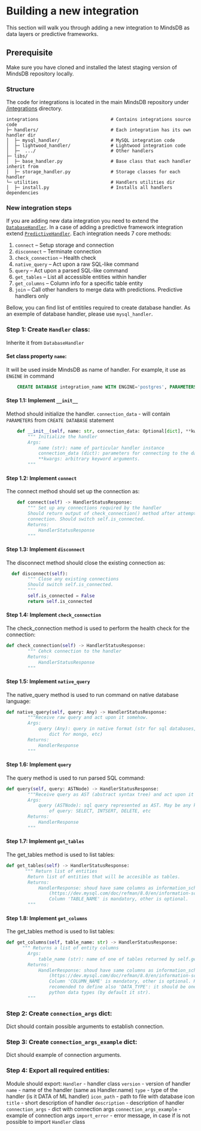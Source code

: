 # Building a new integration

This section will walk you through adding a new integration to MindsDB as data layers or predictive frameworks.


## Prerequisite

Make sure you have cloned and installed the latest staging version of MindsDB repository locally. 


### Structure

The code for integrations is located in the main MindsDB repository under [/integrations](https://github.com/mindsdb/mindsdb/tree/staging/mindsdb/integrations) directory.


```
integrations                           # Contains integrations source code
├─ handlers/                           # Each integration has its own handler dir
│  ├─ mysql_handler/                   # MySQL integration code
│  ├─ lightwood_handler/               # Lightwood integration code
│  ├─  .../                            # Other handlers
├─ libs/
│  ├─ base_handler.py                  # Base class that each handler inherit from
│  ├─ storage_handler.py               # Storage classes for each handler
└─ utilities                           # Handlers utilities dir
│  ├─ install.py                       # Installs all handlers dependencies
```

### New integration steps

If you are adding new data integration you need to extend the [`DatabaseHandler`](https://github.com/mindsdb/mindsdb/blob/staging/mindsdb/integrations/libs/base_handler.py#L106). In a case of adding a predictive framework
integration extend [`PredictiveHandler`](https://github.com/mindsdb/mindsdb/blob/staging/mindsdb/integrations/libs/base_handler.py#L114). 
Each integration needs 7 core methods:

1. `connect` – Setup storage and connection
2. `disconnect` – Terminate connection
3. `check_connection` – Health check
4. `native_query`  – Act upon a raw SQL-like command
5. `query` – Act upon a parsed SQL-like command
6. `get_tables` – List all accessible entities within handler
7. `get_columns` – Column info for a specific table entity
8. `join` – Call other handlers to merge data with predictions. Predictive handlers only


Bellow, you can find list of entitiles required to create database handler. As an exemple of database handler, please use `mysql_handler`.

### Step 1: Create `Handler` class:

Inherite it from `DatabaseHandler`

#### Set class property `name`:

It will be used inside MindsDB as name of handler. For example, it use as `ENGINE` in command

```sql
    CREATE DATABASE integration_name WITH ENGINE='postgres', PARAMETERS={'host': '127.0.0.1', 'user': 'root', 'password': 'password'}
```

#### Step 1.1: Implement `__init__`

Method should initialize the handler. `connection_data` - will contain `PARAMETERS` from `CREATE DATABASE` statement

```py
    def __init__(self, name: str, connection_data: Optional[dict], **kwargs)
        """ Initialize the handler
        Args:
            name (str): name of particular handler instance
            connection_data (dict): parameters for connecting to the database
            **kwargs: arbitrary keyword arguments.
        """
```

#### Step 1.2: Implement `connect`

The connect method should set up the connection as:

```py
    def connect(self) -> HandlerStatusResponse:
        """ Set up any connections required by the handler
        Should return output of check_connection() method after attempting
        connection. Should switch self.is_connected.
        Returns:
            HandlerStatusResponse
        """
```

#### Step 1.3: Implement `disconnect`

The disconnect method should close the existing connection as:

```py
  def disconnect(self):
        """ Close any existing connections
        Should switch self.is_connected.
        """
        self.is_connected = False
        return self.is_connected

```

#### Step 1.4: Implement `check_connection`

The check_connection method is used to perform the health check for the connection:

```py
def check_connection(self) -> HandlerStatusResponse:
        """ Cehck connection to the handler
        Returns:
            HandlerStatusResponse
        """
```

#### Step 1.5: Implement `native_query`

The native_query method is used to run command on native database language:

```py
def native_query(self, query: Any) -> HandlerStatusResponse:
        """Receive raw query and act upon it somehow.
        Args:
            query (Any): query in native format (str for sql databases,
                dict for mongo, etc)
        Returns:
            HandlerResponse
        """
```

#### Step 1.6: Implement `query`

The query method is used to run parsed SQL command:

```py
def query(self, query: ASTNode) -> HandlerStatusResponse:
        """Receive query as AST (abstract syntax tree) and act upon it somehow.
        Args:
            query (ASTNode): sql query represented as AST. May be any kind
                of query: SELECT, INTSERT, DELETE, etc
        Returns:
            HandlerResponse
        """
```


#### Step 1.7: Implement `get_tables`

The get_tables method is used to list tables:

```py
def get_tables(self) -> HandlerStatusResponse:
       """ Return list of entities
        Return list of entities that will be accesible as tables.
        Returns:
            HandlerResponse: shoud have same columns as information_schema.tables
                (https://dev.mysql.com/doc/refman/8.0/en/information-schema-tables-table.html)
                Column 'TABLE_NAME' is mandatory, other is optional.
        """
```

#### Step 1.8: Implement `get_columns`

The get_tables method is used to list tables:

```py
def get_columns(self, table_name: str) -> HandlerStatusResponse:
      """ Returns a list of entity columns
        Args:
            table_name (str): name of one of tables returned by self.get_tables()
        Returns:
            HandlerResponse: shoud have same columns as information_schema.columns
                (https://dev.mysql.com/doc/refman/8.0/en/information-schema-columns-table.html)
                Column 'COLUMN_NAME' is mandatory, other is optional. Hightly
                recomended to define also 'DATA_TYPE': it should be one of
                python data types (by default it str).
        """
```

### Step 2: Create `connection_args` dict:

Dict should contain possible arguments to establish connection.

### Step 3: Create `connection_args_example` dict:

Dict should example of connection arguments.


### Step 4: Export all required entities:

Module should export:
`Handler` - handler class
`version` - version of handler
`name` - name of the handler (same as Handler.name)
`type` - type of the handler (is it DATA of ML handler)
`icon_path` - path to file with database icon
`title` - short description of handler
`description` - description of handler
`connection_args` - dict with connection args
`connection_args_example` - example of connection args
`import_error` - error message, in case if is not possible to import `Handler` class
